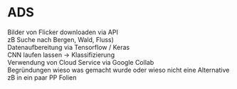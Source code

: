 # ADS

Bilder von Flicker downloaden via API <br>
zB Suche nach Bergen, Wald, Fluss) <br>
Datenaufbereitung via Tensorflow / Keras <br>
CNN laufen lassen -> Klassifizierung <br>
Verwendung von Cloud Service via Google Collab <br>
Begründungen wieso was gemacht wurde oder wieso nicht eine Alternative zB in ein paar PP Folien
